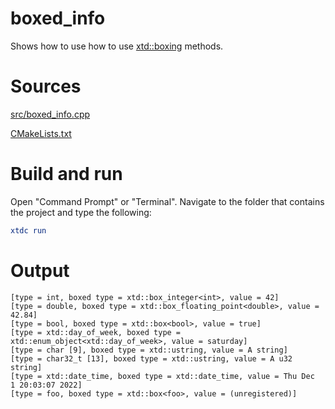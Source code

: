 # boxed_info

Shows how to use how to use [xtd::boxing](https://gammasoft71.github.io/xtd/reference_guides/latest/group__system.html#gac451ec4dea542f67e4fa51551fd2cef9) methods.

# Sources

[src/boxed_info.cpp](src/boxed_info.cpp)

[CMakeLists.txt](CMakeLists.txt)

# Build and run

Open "Command Prompt" or "Terminal". Navigate to the folder that contains the project and type the following:

```cmake
xtdc run
```

# Output

```
[type = int, boxed type = xtd::box_integer<int>, value = 42]
[type = double, boxed type = xtd::box_floating_point<double>, value = 42.84]
[type = bool, boxed type = xtd::box<bool>, value = true]
[type = xtd::day_of_week, boxed type = xtd::enum_object<xtd::day_of_week>, value = saturday]
[type = char [9], boxed type = xtd::ustring, value = A string]
[type = char32_t [13], boxed type = xtd::ustring, value = A u32 string]
[type = xtd::date_time, boxed type = xtd::date_time, value = Thu Dec  1 20:03:07 2022]
[type = foo, boxed type = xtd::box<foo>, value = (unregistered)]
```
